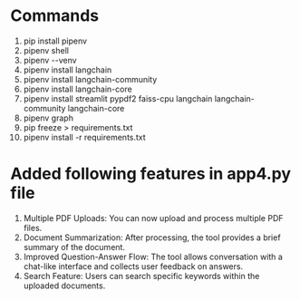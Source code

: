 # Commands

1. pip install pipenv
2. pipenv shell
3. pipenv --venv
4. pipenv install langchain
5. pipenv install langchain-community
6. pipenv install langchain-core
7. pipenv install streamlit pypdf2 faiss-cpu langchain langchain-community langchain-core
8. pipenv graph
9. pip freeze > requirements.txt
10. pipenv install -r requirements.txt

# Added following features in app4.py file

1. Multiple PDF Uploads: You can now upload and process multiple PDF files.
2. Document Summarization: After processing, the tool provides a brief summary of the document.
3. Improved Question-Answer Flow: The tool allows conversation with a chat-like interface and collects user feedback on answers.
4. Search Feature: Users can search specific keywords within the uploaded documents.
